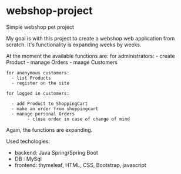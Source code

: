 # webshop-project
Simple webshop pet project

My goal is with this project to create a webshop web application from scratch.
It's functionality is expanding weeks by weeks.

At the moment the available functions are:
    for administrators:
      - create Product
      - manage Orders
      - maage Customers


    for anonymous customers:
      - list Products
      - register on the site

    for logged in customers:
      
      - add Product to ShoppingCart
      - make an order from shoppingcart
      - manage personal Orders
            - close order in case of change of mind

Again, the functions are expanding.

Used techologies:
  - backend: Java Spring/Spring Boot
  - DB : MySql
  - frontend: thymeleaf, HTML, CSS, Bootstrap, javascript

